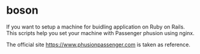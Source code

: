 # boson
If you want to setup a machine for buidling application on Ruby on Rails.
This scripts help you set your machine with Passenger phusion using nginx.



The official site https://www.phusionpassenger.com is taken as reference.
